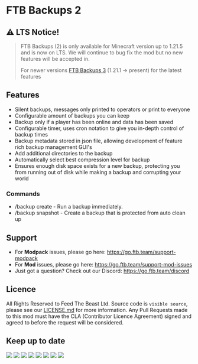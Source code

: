 # FTB Backups 2

## ⚠ LTS Notice!

> FTB Backups (2) is only available for Minecraft version up to 1.21.5 and is now on LTS. We will continue to bug fix the mod but no new features will be accepted in.
>
> For newer versions [FTB Backups 3](https://github.com/FTBTeam/FTB-Backups-3) (1.21.1 -> present) for the latest features

## Features

*   Silent backups, messages only printed to operators or print to everyone
*   Configurable amount of backups you can keep
*   Backup only if a player has been online and data has been saved
*   Configurable timer, uses cron notation to give you in-depth control of backup times
*   Backup metadata stored in json file, allowing development of feature rich backup management GUI's
*   Add additional directories to the backup
*   Automatically select best compression level for backup
*   Ensures enough disk space exists for a new backup, protecting you from running out of disk while making a backup and corrupting your world

### Commands

*   /backup create - Run a backup immediately.
*   /backup snapshot - Create a backup that is protected from auto clean up

## Support

- For **Modpack** issues, please go here: https://go.ftb.team/support-modpack
- For **Mod** issues, please go here: https://go.ftb.team/support-mod-issues
- Just got a question? Check out our Discord: https://go.ftb.team/discord

## Licence

All Rights Reserved to Feed The Beast Ltd. Source code is `visible source`, please see our [LICENSE.md](/LICENSE.md) for more information. Any Pull Requests made to this mod must have the CLA (Contributor Licence Agreement) signed and agreed to before the request will be considered.

## Keep up to date

[![](https://cdn.feed-the-beast.com/assets/socials/icons/social-discord.webp)](https://go.ftb.team/discord) [![](https://cdn.feed-the-beast.com/assets/socials/icons/social-github.webp)](https://go.ftb.team/github) [![](https://cdn.feed-the-beast.com/assets/socials/icons/social-twitter-x.webp)](https://go.ftb.team/twitter) [![](https://cdn.feed-the-beast.com/assets/socials/icons/social-youtube.webp)](https://go.ftb.team/youtube) [![](https://cdn.feed-the-beast.com/assets/socials/icons/social-twitch.webp)](https://go.ftb.team/twitch) [![](https://cdn.feed-the-beast.com/assets/socials/icons/social-instagram.webp)](https://go.ftb.team/instagram) [![](https://cdn.feed-the-beast.com/assets/socials/icons/social-facebook.webp)](https://go.ftb.team/facebook) [![](https://cdn.feed-the-beast.com/assets/socials/icons/social-tiktok.webp)](https://go.ftb.team/tiktok)
